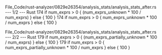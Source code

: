 File_Code/rust-analyzer/0829e26354/analysis_stats/analysis_stats_after.rs --- 1/2 --- Rust
174         if num_exprs > 0 { (num_exprs_unknown * 100 / num_exprs) } else { 100 }                                                                          174         if num_exprs > 0 { num_exprs_unknown * 100 / num_exprs } else { 100 }

File_Code/rust-analyzer/0829e26354/analysis_stats/analysis_stats_after.rs --- 2/2 --- Rust
179         if num_exprs > 0 { (num_exprs_partially_unknown * 100 / num_exprs) } else { 100 }                                                                179         if num_exprs > 0 { num_exprs_partially_unknown * 100 / num_exprs } else { 100 }

